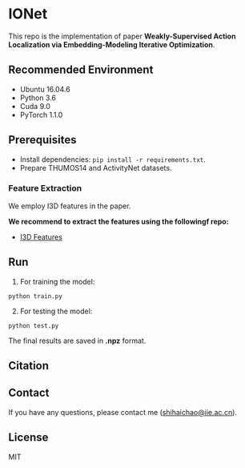 # IONet
This repo is the implementation of paper **Weakly-Supervised Action Localization via Embedding-Modeling Iterative Optimization**.

## Recommended Environment
* Ubuntu 16.04.6
* Python 3.6
* Cuda 9.0
* PyTorch 1.1.0

## Prerequisites
* Install dependencies: `pip install -r requirements.txt`.
* Prepare THUMOS14 and ActivityNet datasets.

### Feature Extraction
We employ I3D features in the paper. 

**We recommend to extract the features using the followingf repo:**
* [I3D Features](https://github.com/Finspire13/pytorch-i3d-feature-extraction)

## Run

1. For training the model:
```
python train.py
```

2. For testing the model:
```
python test.py
```

The final results are saved in **.npz** format.

## Citation

## Contact
If you have any questions, please contact me (shihaichao@iie.ac.cn).

## License
MIT

